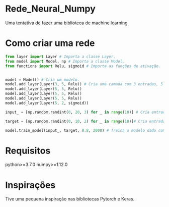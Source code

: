 # Rede_Neural_Numpy
Uma tentativa de fazer uma biblioteca de machine learning

# Como criar uma rede

```python
from layer import Layer # Importa a classe Layer.
from model import Model, np # Importa a classe Model.
from functions import Relu, sigmoid # Importa as funções de ativação.


model = Model() # Cria um modelo.
model.add_layer(Layer(3, 5, Relu)) # Cria uma camada com 3 entradas, 5 saídas e com a ativação Relu e adiciona a mesma ao modelo criado.
model.add_layer(Layer(5, 5, Relu)) 
model.add_layer(Layer(5, 5, Relu))
model.add_layer(Layer(5, 5, Relu))
model.add_layer(Layer(5, 2, sigmoid))

input_ = [np.random.randint(0, 20, 3) for _ in range(10)] # Cria entradas aleatorias com shape (3, ).

target = [np.random.randint(0, 10, 2) for _ in range(10)]# Cria entradas aleatorias com shape (2, ).

model.train_model(input_, target, 0.8, 2000) # Treina o modelo dado com uma taxa de 0.8 e com 2000 epocas.
```
# Requisitos
python>=3.7.0
numpy>=1.12.0

# Inspirações

Tive uma pequena inspiração nas bibliotecas Pytorch e Keras.

